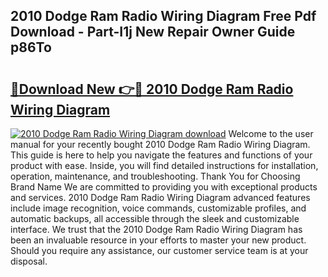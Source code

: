 ## 2010 Dodge Ram Radio Wiring Diagram Free Pdf Download - Part-I1j New Repair Owner Guide p86To

# <h2><a href="http://dfjo2j.blite.top/?on=2010+Dodge+Ram+Radio+Wiring+Diagram">🔗Download New 👉🔴 2010 Dodge Ram Radio Wiring Diagram</a></h2>

[![2010 Dodge Ram Radio Wiring Diagram download](https://i.imgur.com/lujVjoI.png)](http://dfjo2j.blite.top/?on=2010+Dodge+Ram+Radio+Wiring+Diagram)
Welcome to the user manual for your recently bought 2010 Dodge Ram Radio Wiring Diagram. This guide is here to help you navigate the features and functions of your product with ease. Inside, you will find detailed instructions for installation, operation, maintenance, and troubleshooting. Thank You for Choosing Brand Name We are committed to providing you with exceptional products and services. 2010 Dodge Ram Radio Wiring Diagram advanced features include image recognition, voice commands, customizable profiles, and automatic backups, all accessible through the sleek and customizable interface. We trust that the 2010 Dodge Ram Radio Wiring Diagram has been an invaluable resource in your efforts to master your new product. Should you require any assistance, our customer service team is at your disposal.
